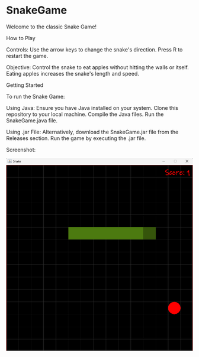 # SnakeGame

Welcome to the classic Snake Game!&nbsp;&nbsp;


How to Play

Controls:
    Use the arrow keys to change the snake's direction.
    Press R to restart the game.
    
Objective:
    Control the snake to eat apples without hitting the walls or itself.
    Eating apples increases the snake's length and speed.


Getting Started


To run the Snake Game:

 Using Java:
    Ensure you have Java installed on your system.
    Clone this repository to your local machine.
    Compile the Java files.
    Run the SnakeGame.java file.

 Using .jar File:
    Alternatively, download the SnakeGame.jar file from the Releases section.
    Run the game by executing the .jar file.


Screenshot:

![SnakeGame](SnakeGame.png)
